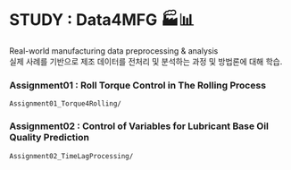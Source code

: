 # STUDY : Data4MFG 🏭📊
Real-world manufacturing data preprocessing & analysis   
실제 사례를 기반으로 제조 데이터를 전처리 및 분석하는 과정 및 방법론에 대해 학습.   
   
### Assignment01 : Roll Torque Control in The Rolling Process
```
Assignment01_Torque4Rolling/

```


### Assignment02 : Control of Variables for Lubricant Base Oil Quality Prediction
```
Assignment02_TimeLagProcessing/

```
